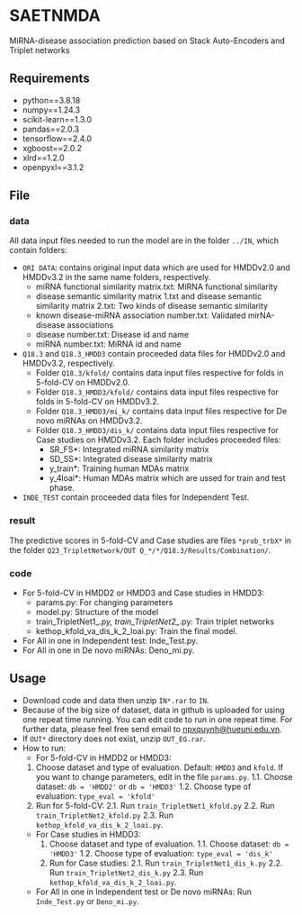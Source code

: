 # SAETNMDA
MiRNA-disease association prediction based on Stack Auto-Encoders and Triplet networks

## Requirements
  * python==3.8.18
  * numpy==1.24.3
  * scikit-learn==1.3.0
  * pandas==2.0.3
  * tensorflow==2.4.0
  * xgboost==2.0.2
  * xlrd==1.2.0
  * openpyxl==3.1.2

## File
### data
  All data input files needed to run the model are in the folder ```../IN```, which contain folders:
  * ```ORI DATA```: contains original input data which are used for HMDDv2.0 and HMDDv3.2 in the same name folders, respectively.
    - miRNA functional similarity matrix.txt: MiRNA functional similarity
    - disease semantic similarity matrix 1.txt and disease semantic similarity matrix 2.txt: Two kinds of disease semantic similarity
    - known disease-miRNA association number.txt: Validated mirNA-disease associations
    - disease number.txt: Disease id and name
    - miRNA number.txt: MiRNA id and name
  * ```Q18.3``` and ```Q18.3_HMDD3``` contain proceeded data files for HMDDv2.0 and HMDDv3.2, respectively.
    - Folder ```Q18.3/kfold/``` contains data input files respective for folds in 5-fold-CV on HMDDv2.0.
    - Folder ```Q18.3_HMDD3/kfold/``` contains data input files respective for folds in 5-fold-CV on HMDDv3.2.
    - Folder ```Q18.3_HMDD3/mi_k/``` contains data input files respective for De novo miRNAs on HMDDv3.2.
    - Folder ```Q18.3_HMDD3/dis_k/``` contains data input files respective for Case studies on HMDDv3.2.
      Each folder includes proceeded files:
      + SR_FS*: Integrated miRNA similarity matrix
      + SD_SS*: Integrated disease similarity matrix
      + y_train*: Training human MDAs matrix
      + y_4loai*: Human MDAs matrix which are ussed for train and test phase.
  * ```INDE_TEST``` contain proceeded data files for Independent Test.
### result
  The predictive scores in 5-fold-CV and Case studies are files ```*prob_trbX*``` in the folder ```Q23_TripletNetwork/OUT Q_*/*/Q18.3/Results/Combination/```.
### code
  * For 5-fold-CV in HMDD2 or HMDD3 and Case studies in HMDD3:
    - params.py: For changing parameters
    - model.py: Structure of the model
    - train_TripletNet1_*.py, train_TripletNet2_*.py: Train triplet networks
    - kethop_kfold_va_dis_k_2_loai.py: Train the final model.
  * For All in one in Independent test: Inde_Test.py.
  * For All in one in De novo miRNAs: Deno_mi.py.
## Usage
  * Download code and data then unzip ```IN*.rar``` to ```IN```.
  * Because of the big size of dataset, data in github is uploaded for using one repeat time running. You can edit code to run in one repeat time. For further data, please feel free send email to npxquynh@hueuni.edu.vn.
  * If ```OUT*``` directory does not exist, unzip ```OUT_EG.rar```.
  * How to run:
     - For 5-fold-CV in HMDD2 or HMDD3:
      1. Choose dataset and type of evaluation. Default: ```HMDD3``` and ```kfold```. If you want to change parameters, edit in the file ```params.py```. 
        1.1. Choose dataset:
          ```db = 'HMDD2'``` or ```db = 'HMDD3'```
        1.2. Choose type of evaluation:
          ``` type_eval = 'kfold' ```
      2. Run for 5-fold-CV:
        2.1. Run ```train_TripletNet1_kfold.py```
        2.2. Run ```train_TripletNet2_kfold.py```
        2.3. Run ```kethop_kfold_va_dis_k_2_loai.py```.
    - For Case studies in HMDD3:
      1. Choose dataset and type of evaluation.
        1.1. Choose dataset:
          ```db = 'HMDD3'```
        1.2. Choose type of evaluation:
          ``` type_eval = 'dis_k' ```
      2. Run for Case studies:
        2.1. Run ```train_TripletNet1_dis_k.py```
        2.2. Run ```train_TripletNet2_dis_k.py```
        2.3. Run ```kethop_kfold_va_dis_k_2_loai.py```.
    - For All in one in Independent test or De novo miRNAs: Run ```Inde_Test.py``` or ```Deno_mi.py```.
